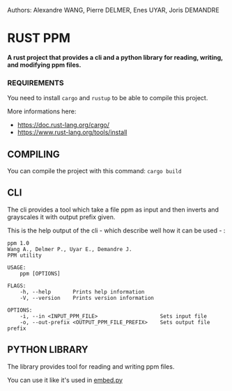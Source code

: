 Authors: Alexandre WANG, Pierre DELMER, Enes UYAR, Joris DEMANDRE
# RUST PPM
**A rust project that provides a cli and a python library for reading, writing, and modifying ppm files.**

### REQUIREMENTS
You need to install `cargo` and `rustup` to be able to compile this project. 

More informations here:
 - https://doc.rust-lang.org/cargo/
 - https://www.rust-lang.org/tools/install 
 
## COMPILING
You can compile the project with this command: `cargo build`

## CLI

The cli provides a tool which take a file ppm as input and then inverts and grayscales it with output prefix given.

This is the help output of the cli - which describe well how it can be used - :
```
ppm 1.0
Wang A., Delmer P., Uyar E., Demandre J.
PPM utility

USAGE:
    ppm [OPTIONS]

FLAGS:
    -h, --help       Prints help information
    -V, --version    Prints version information

OPTIONS:
    -i, --in <INPUT_PPM_FILE>                    Sets input file
    -o, --out-prefix <OUTPUT_PPM_FILE_PREFIX>    Sets output file prefix
```

## PYTHON LIBRARY

The library provides tool for reading and writing ppm files.

You can use it like it's used in [embed.py](https://github.com/demandre/rust-ppm/blob/feature/ImageModifications/embed.py)
